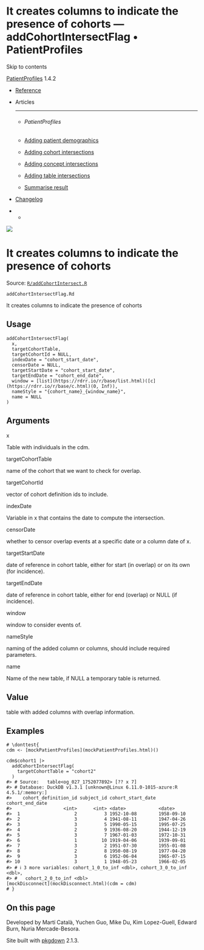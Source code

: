 # It creates columns to indicate the presence of cohorts — addCohortIntersectFlag • PatientProfiles

Skip to contents

[PatientProfiles](../index.html) 1.4.2

  * [Reference](../reference/index.html)
  * Articles
    * * * *

    * ###### PatientProfiles

    * [Adding patient demographics](../articles/demographics.html)
    * [Adding cohort intersections](../articles/cohort-intersect.html)
    * [Adding concept intersections](../articles/concept-intersect.html)
    * [Adding table intersections](../articles/table-intersect.html)
    * [Summarise result](../articles/summarise.html)
  * [Changelog](../news/index.html)


  *   * [](https://github.com/darwin-eu/PatientProfiles/)



![](../logo.png)

# It creates columns to indicate the presence of cohorts

Source: [`R/addCohortIntersect.R`](https://github.com/darwin-eu/PatientProfiles/blob/v1.4.2/R/addCohortIntersect.R)

`addCohortIntersectFlag.Rd`

It creates columns to indicate the presence of cohorts

## Usage
    
    
    addCohortIntersectFlag(
      x,
      targetCohortTable,
      targetCohortId = NULL,
      indexDate = "cohort_start_date",
      censorDate = NULL,
      targetStartDate = "cohort_start_date",
      targetEndDate = "cohort_end_date",
      window = [list](https://rdrr.io/r/base/list.html)([c](https://rdrr.io/r/base/c.html)(0, Inf)),
      nameStyle = "{cohort_name}_{window_name}",
      name = NULL
    )

## Arguments

x
    

Table with individuals in the cdm.

targetCohortTable
    

name of the cohort that we want to check for overlap.

targetCohortId
    

vector of cohort definition ids to include.

indexDate
    

Variable in x that contains the date to compute the intersection.

censorDate
    

whether to censor overlap events at a specific date or a column date of x.

targetStartDate
    

date of reference in cohort table, either for start (in overlap) or on its own (for incidence).

targetEndDate
    

date of reference in cohort table, either for end (overlap) or NULL (if incidence).

window
    

window to consider events of.

nameStyle
    

naming of the added column or columns, should include required parameters.

name
    

Name of the new table, if NULL a temporary table is returned.

## Value

table with added columns with overlap information.

## Examples
    
    
    # \donttest{
    cdm <- [mockPatientProfiles](mockPatientProfiles.html)()
    
    cdm$cohort1 |>
      addCohortIntersectFlag(
        targetCohortTable = "cohort2"
      )
    #> # Source:   table<og_027_1752077892> [?? x 7]
    #> # Database: DuckDB v1.3.1 [unknown@Linux 6.11.0-1015-azure:R 4.5.1/:memory:]
    #>    cohort_definition_id subject_id cohort_start_date cohort_end_date
    #>                   <int>      <int> <date>            <date>         
    #>  1                    2          3 1952-10-08        1958-09-10     
    #>  2                    3          4 1941-08-11        1947-04-26     
    #>  3                    3          5 1990-05-15        1995-07-25     
    #>  4                    2          9 1936-08-20        1944-12-19     
    #>  5                    3          7 1967-01-03        1972-10-31     
    #>  6                    1         10 1919-04-06        1939-09-01     
    #>  7                    3          2 1951-07-30        1955-01-08     
    #>  8                    2          8 1950-08-19        1977-04-20     
    #>  9                    3          6 1952-06-04        1965-07-15     
    #> 10                    3          1 1948-05-23        1966-02-05     
    #> # ℹ 3 more variables: cohort_1_0_to_inf <dbl>, cohort_3_0_to_inf <dbl>,
    #> #   cohort_2_0_to_inf <dbl>
    [mockDisconnect](mockDisconnect.html)(cdm = cdm)
    # }
    
    

## On this page

Developed by Martí Català, Yuchen Guo, Mike Du, Kim Lopez-Guell, Edward Burn, Nuria Mercade-Besora.

Site built with [pkgdown](https://pkgdown.r-lib.org/) 2.1.3.
